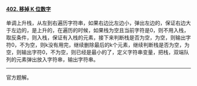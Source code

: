 #### [402. 移掉 K 位数字](https://leetcode.cn/problems/remove-k-digits/)

单调上升栈，从左到右遍历字符串，如果右边比左边小，弹出左边的，保证右边大于左边的，是上升的，在遍历的时候，如果栈为空且当前字符是0，则不用入栈，取反条件，则入栈，保证有入栈的元素，接下来判断栈是否为空，为空，则输出字符0，不为空，则k没有用完，继续删除最后的k个元素，继续判断栈是否为空，为空，则输出字符0，不为空，则已经是最小的了，定义字符串变量，把栈，双端队列的元素弹出放入字符串，输出字符串。

---

官方题解。